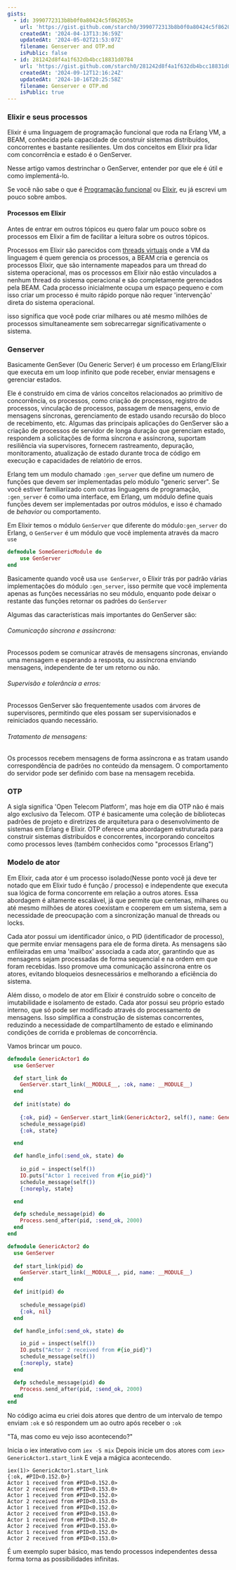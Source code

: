 ```yaml
---
gists:
  - id: 3990772313b8b0f0a80424c5f862053e
    url: 'https://gist.github.com/starch0/3990772313b8b0f0a80424c5f862053e'
    createdAt: '2024-04-13T13:36:59Z'
    updatedAt: '2024-05-02T21:53:07Z'
    filename: Genserver and OTP.md
    isPublic: false
  - id: 281242d8f4a1f632db4bcc18831d0784
    url: 'https://gist.github.com/starch0/281242d8f4a1f632db4bcc18831d0784'
    createdAt: '2024-09-12T12:16:24Z'
    updatedAt: '2024-10-16T20:25:58Z'
    filename: Genserver e OTP.md
    isPublic: true
---
```

### Elixir e seus processos

Elixir é uma linguagem de programação funcional que roda na Erlang VM, a BEAM, conhecida pela capacidade de construir sistemas distribuídos, concorrentes e bastante resilientes. Um dos conceitos em Elixir pra lidar com concorrência e estado é o GenServer. 

Nesse artigo vamos destrinchar o GenServer, entender por que ele é útil e como implementá-lo. 

Se você não sabe o que é [Programação funcional](https://dev.to/starch1/iniciando-na-programacao-funcional-1o5p) ou [Elixir](https://dev.to/starch1/embarcando-no-elixir-mix-e-ecto-2eg4), eu já escrevi um pouco sobre ambos.

#### Processos em Elixir

Antes de entrar em outros tópicos eu quero falar um pouco sobre os processos em Elixir a fim de facilitar a leitura sobre os outros tópicos. 

Processos em Elixir são parecidos com [threads virtuais](https://docs.oracle.com/en/java/javase/21/core/virtual-threads.html) onde a VM da linguagem é quem gerencia os processos, a BEAM cria e gerencia os processos Elixir, que são internamente mapeados para um thread do sistema operacional, mas os processos em Elixir não estão vinculados a nenhum thread do sistema operacional e são completamente gerenciados pela BEAM. Cada processo inicialmente ocupa um espaço pequeno  e com isso criar um processo é muito rápido porque não requer 'intervenção' direta do sistema operacional. 

isso significa que você pode criar milhares ou até mesmo milhões de processos simultaneamente sem sobrecarregar significativamente o sistema. 
### Genserver

Basicamente GenSever (Ou Generic Server) é um processo em Erlang/Elixir que executa em um loop infinito que pode receber, enviar mensagens e gerenciar estados.

Ele é construído em cima de vários conceitos relacionados ao primitivo de concorrência, os processos, como criação de processos, registro de processos, vinculação de processos, passagem de mensagens, envio de mensagens síncronas, gerenciamento de estado usando recursão do bloco de recebimento, etc. Algumas das principais aplicações do GenServer são a criação de processos de servidor de longa duração que gerenciam estado, respondem a solicitações de forma síncrona e assíncrona, suportam resiliência via supervisores, fornecem rastreamento, depuração, monitoramento, atualização de estado durante troca de código em execução e capacidades de relatório de erros.

Erlang tem um modulo chamado `:gen_server` que define um numero de funções que devem ser implementadas pelo módulo "generic server". Se você estiver familiarizado com outras linguagens de programação, `:gen_server` é como uma interface, em Erlang, um módulo define quais funções devem ser implementadas por outros módulos, e isso é chamado de *behavior* ou comportamento. 

Em Elixir temos o módulo `GenServer` que diferente do módulo`:gen_server` do Erlang, o `GenServer` é um módulo que você implementa através da macro `use` 

```elixir
defmodule SomeGenericModule do
	use GenServer
end
```

Basicamente quando você usa `use GenServer`, o Elixir trás por padrão várias implementações do módulo `:gen_server`, isso permite que você implementa apenas as funções necessárias no seu módulo, enquanto pode deixar o restante das funções retornar os padrões do `GenServer`

Algumas das características mais importantes do GenServer são:
###### Comunicação síncrona e assíncrona: 
Processos podem se comunicar através de mensagens síncronas, enviando uma mensagem e esperando a resposta, ou assíncrona enviando mensagens, independente de ter um retorno ou não. 
###### Supervisão e tolerância a erros:
Processos GenServer são frequentemente usados com árvores de supervisores, permitindo que eles possam ser supervisionados e reiniciados quando necessário.
###### Tratamento de mensagens:
Os processos recebem mensagens de forma assíncrona e as tratam usando correspondência de padrões no conteúdo da mensagem. O comportamento do servidor pode ser definido com base na mensagem recebida.
### OTP 

A sigla significa 'Open Telecom Platform', mas hoje em dia OTP não é mais algo exclusivo da Telecom.  OTP é basicamente uma coleção de bibliotecas padrões de projeto e diretrizes de arquitetura para o desenvolvimento de sistemas em Erlang e Elixir. OTP oferece uma abordagem estruturada para construir sistemas distribuídos e concorrentes, incorporando conceitos como processos leves (também conhecidos como "processos Erlang")
### Modelo de ator

Em Elixir, cada ator é um processo isolado(Nesse ponto você já deve ter notado que em Elixir tudo é função / processo) e independente que executa sua lógica de forma concorrente em relação a outros atores. Essa abordagem é altamente escalável, já que permite que centenas, milhares ou até mesmo milhões de atores coexistam e cooperem em um sistema, sem a necessidade de preocupação com a sincronização manual de threads ou locks.

Cada ator possui um identificador único, o PID (identificador de processo), que permite enviar mensagens para ele de forma direta. As mensagens são enfileiradas em uma 'mailbox' associada a cada ator, garantindo que as mensagens sejam processadas de forma sequencial e na ordem em que foram recebidas. Isso promove uma comunicação assíncrona entre os atores, evitando bloqueios desnecessários e melhorando a eficiência do sistema.

Além disso, o modelo de ator em Elixir é construído sobre o conceito de imutabilidade e isolamento de estado. Cada ator possui seu próprio estado interno, que só pode ser modificado através do processamento de mensagens. Isso simplifica a construção de sistemas concorrentes, reduzindo a necessidade de compartilhamento de estado e eliminando condições de corrida e problemas de concorrência.

Vamos brincar um pouco.

```elixir
defmodule GenericActor1 do
  use GenServer

  def start_link do
    GenServer.start_link(__MODULE__, :ok, name: __MODULE__)
  end
  
  def init(state) do
  
    {:ok, pid} = GenServer.start_link(GenericActor2, self(), name: GenericActor2)
    schedule_message(pid)
    {:ok, state}

  end

  def handle_info(:send_ok, state) do
  
    io_pid = inspect(self())
    IO.puts("Actor 1 received from #{io_pid}")
    schedule_message(self())
    {:noreply, state}

  end

  defp schedule_message(pid) do
    Process.send_after(pid, :send_ok, 2000)
  end
end

defmodule GenericActor2 do
  use GenServer
  
  def start_link(pid) do
    GenServer.start_link(__MODULE__, pid, name: __MODULE__)
  end

  def init(pid) do
  
    schedule_message(pid)
    {:ok, nil}
  end

  def handle_info(:send_ok, state) do

    io_pid = inspect(self())
    IO.puts("Actor 2 received from #{io_pid}")
    schedule_message(self())
    {:noreply, state}
  end

  defp schedule_message(pid) do
    Process.send_after(pid, :send_ok, 2000)
  end
end
```

No código acima eu criei dois atores que dentro de um intervalo de tempo enviam `:ok`  e só respondem um ao outro após receber o `:ok`

"Tá, mas como eu vejo isso acontecendo?"

Inicia o iex interativo com `iex -S mix`
Depois inicie um dos atores com `iex> GenericActor1.start_link`
E veja a mágica acontecendo.
```shell
iex(1)> GenericActor1.start_link
{:ok, #PID<0.152.0>}
Actor 1 received from #PID<0.152.0>
Actor 2 received from #PID<0.153.0>
Actor 1 received from #PID<0.152.0>
Actor 2 received from #PID<0.153.0>
Actor 1 received from #PID<0.152.0>
Actor 2 received from #PID<0.153.0>
Actor 1 received from #PID<0.152.0>
Actor 2 received from #PID<0.153.0>
Actor 1 received from #PID<0.152.0>
Actor 2 received from #PID<0.153.0>
```
É um exemplo super básico, mas tendo processos independentes dessa forma torna as possibilidades infinitas. 

